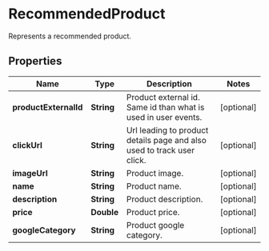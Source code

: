 

# RecommendedProduct

Represents a recommended product.

## Properties

Name | Type | Description | Notes
------------ | ------------- | ------------- | -------------
**productExternalId** | **String** | Product external id. Same id than what is used in user events. |  [optional]
**clickUrl** | **String** | Url leading to product details page and also used to track user click. |  [optional]
**imageUrl** | **String** | Product image. |  [optional]
**name** | **String** | Product name. |  [optional]
**description** | **String** | Product description. |  [optional]
**price** | **Double** | Product price. |  [optional]
**googleCategory** | **String** | Product google category. |  [optional]



